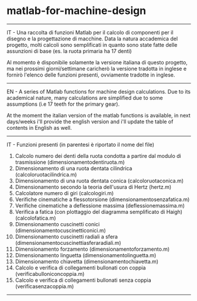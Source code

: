 # matlab-for-machine-design

------------------------------------------------------------------------------

IT - Una raccolta di funzioni Matlab per il calcolo di componenti per il disegno e la progettazione di macchine. Data la natura accademica del progetto, molti calcoli sono semplificati in quanto sono state fatte delle assunzioni di base (es. la ruota primaria ha 17 denti)

Al momento è disponibile solamente la versione italiana di questo progetto, ma nei prossimi giorni/settimane caricherò la versione tradotta in inglese e fornirò l'elenco delle funzioni presenti, ovviamente tradotte in inglese.

------------------------------------------------------------------------------

EN - A series of Matlab functions for machine design calculations. Due to its academical nature, many calculations are simplified due to some assumptions (i.e 17 teeth for the primary gear).

At the moment the italian version of the matlab functions is available, in next days/weeks i'll provide the english version and i'll update the table of contents in English as well.

-------------------------------------------------------------------------------

IT - Funzioni presenti (in parentesi è riportato il nome del file)

1) Calcolo numero dei denti della ruota condotta a partire dal modulo di trasmissione (dimensionamentodentiruota.m)
2) Dimensionamento di una ruota dentata cilindrica (calcoloruotacilindrica.m)
3) Dimensionamento di una ruota dentata conica (calcoloruotaconica.m)
4) Dimensionamento secondo la teoria dell'usura di Hertz (hertz.m)
5) Calcolatore numero di giri (calcologiri.m)
6) Verifiche cinematiche a flessotorsione (dimensionamentosenzafatica.m)
7) Verifiche cinematiche a deflessione massima (deflessionemassima.m)
8) Verifica a fatica (con plottaggio del diagramma semplificato di Haigh) (calcolofatica.m)
9) Dimensionamento cuscinetti conici (dimensionamentocuscinetticonici.m)
10) Dimensionamento cuscinetti radiali a sfera (dimensionamentocuscinettiasferaradiali.m)
11) Dimensionamento forzamento (dimensionamentoforzamento.m)
12) Dimensionamento linguetta (dimensionamentolinguetta.m)
13) Dimensionamento chiavetta (dimensionamentochiavetta.m)
14) Calcolo e verifica di collegamenti bullonati con coppia (verificabulloniconcoppia.m)
15) Calcolo e verifica di collegamenti bullonati senza coppia (verificasenzacoppia.m)

-------------------------------------------------------------------------------
